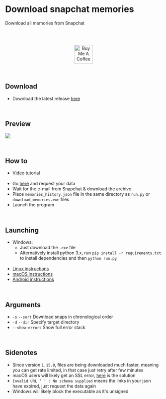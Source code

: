 # Download snapchat memories
Download all memories from Snapchat  

<br>  
<br>  

<p align="center">
  <a href="http://bit.ly/BuyMeACoffee-GitHub" target="_blank">
    <img src="https://cdn.buymeacoffee.com/buttons/v2/default-yellow.png" alt="Buy Me A Coffee" height="60px">
  </a>  
</p>

<br>  

## Download
- Download the latest release [here](https://bit.ly/snap-mem-releases)

<br>

## Preview

<p align="">
  <img width="auto" height="auto" src="https://user-images.githubusercontent.com/25122875/102345128-2a7a3700-3f9d-11eb-8d5a-6e4970913a89.png">
</p>

<br>

## How to
- [Video](https://bit.ly/33OqDQI) tutorial <br><br>
- Go [here](https://accounts.snapchat.com/accounts/downloadmydata) and request your data
- Wait for the e-mail from Snapchat & download the archive
- Place `memories_history.json` file in the same directory as `run.py` or `download_memories.exe` files
- Launch the program

<br>

## Launching
- Windows:
  - Just download the `.exe` file
  - Alternatively install python 3.x, run `pip install -r requirements.txt` to install dependencies and then `python run.py` <br><br>
- [Linux instructions](https://github.com/emermacko/download-snap-memories/blob/master/docs/run_linux_instructions.md)
- [macOS instructions](https://github.com/emermacko/download-snap-memories/blob/master/docs/run_mac_instructions.md)
- [Android instructions](https://github.com/emermacko/download-snap-memories/blob/master/docs/run_android_instructions.md)

<br>

## Arguments
- `-s` `--sort`   Download snaps in chronological order
- `-d` `--dir`    Specify target directory
- `--show-errors` Show full error stack

<br>

## Sidenotes
- Since version `1.15.0`, files are being downloaded much faster, meaning you can get rate limited, in that case just retry after few minutes
- macOS users will likely get an SSL error, [here](https://github.com/emermacko/download-snap-memories/blob/master/docs/run_mac_instructions.md) is the solution
- `Invalid URL ‘ ‘ : No schema supplied` means the links in your json have expired, just request the data again
- Windows will likely block the executable as it's unsigned
